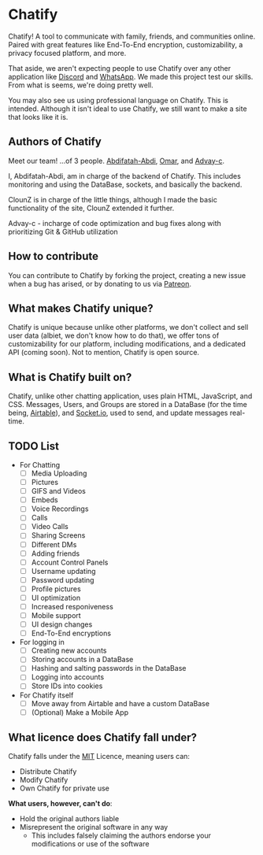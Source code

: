 # Chatify
Chatify! A tool to communicate with family, friends, and communities online. Paired with great features like End-To-End encryption, customizability, a privacy focused platform, and more.

That aside, we aren't expecting people to use Chatify over any other application like [Discord](discord.com) and [WhatsApp](whatsapp.com). We made this project test our skills. From what is seems, we're doing pretty well.

You may also see us using professional language on Chatify. This is intended. Although it isn't ideal to use Chatify, we still want to make a site that looks like it is.

## Authors of Chatify
Meet our team! ...of 3 people. [Abdifatah-Abdi](https://github.com/Abdifatah-Abdi), [Omar](https://github.com/Elyossef-Omar), and [Advay-c](https://github.com/advay-c).

I, Abdifatah-Abdi, am in charge of the backend of Chatify. This includes monitoring and using the DataBase, sockets, and basically the backend.

ClounZ is in charge of the little things, although I made the basic functionality of the site, ClounZ extended it further.

Advay-c - incharge of code optimization and bug fixes along with prioritizing Git & GitHub utilization 

## How to contribute
You can contribute to Chatify by forking the project, creating a new issue when a bug has arised, or by donating to us via [Patreon](https://patreon.com).

## What makes Chatify unique?
Chatify is unique because unlike other platforms, we don't collect and sell user data (albiet, we don't know how to do that), we offer tons of customizability for our platform, including modifications, and a dedicated API (coming soon). Not to mention, Chatify is open source.

## What is Chatify built on?
Chatify, unlike other chatting application, uses plain HTML, JavaScript, and CSS. Messages, Users, and Groups are stored in a DataBase (for the time being, [Airtable](airtable.com)), and [Socket.io](https://socket.io/), used to send, and update messages real-time.

## TODO List
- For Chatting
    - [ ] Media Uploading
    - [ ] Pictures
    - [ ] GIFS and Videos
    - [ ] Embeds
    - [ ] Voice Recordings
    - [ ] Calls
    - [ ] Video Calls
    - [ ] Sharing Screens
    - [ ] Different DMs
    - [ ] Adding friends
    - [ ] Account Control Panels
    - [ ] Username updating
    - [ ] Password updating
    - [ ] Profile pictures
    - [ ] UI optimization
    - [ ] Increased responiveness
    - [ ] Mobile support
    - [ ] UI design changes
    - [ ] End-To-End encryptions

- For logging in
    - [ ] Creating new accounts
    - [ ] Storing accounts in a DataBase
    - [ ] Hashing and salting passwords in the DataBase
    - [ ] Logging into accounts
    - [ ] Store IDs into cookies

- For Chatify itself
    - [ ] Move away from Airtable and have a custom DataBase
    - [ ] (Optional) Make a Mobile App

## What licence does Chatify fall under?
Chatify falls under the [MIT](https://choosealicense.com/licenses/mit/) Licence, meaning users can:
- Distribute Chatify
- Modify Chatify
- Own Chatify for private use

**What users, however, can't do**:
- Hold the original authors liable
- Misrepresent the original software in any way
    - This includes falsely claiming the authors endorse your modifications or use of the software
